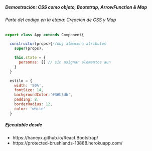 ##### Demostración: CSS como objeto, Bootstrap, ArrowFunction & Map

###### Parte del codigo en la etapa: Creacion de CSS y Map
```javascript
export class App extends Component{

  constructor(props){//obj almacena atributos
    super(props); 

    this.state = {
      personas: [] // sin asignar elementos aun
    }
  }

  estilo = {
    width: '50%',
    fontSize: 14,
    backgroundColor:'#36b3db',
    padding: 8,
    borderRadius: 12,
    color: 'white'
  }
```

##### Ejecutable desde
<ul>
  <li>https://haneyx.github.io/React.Bootstrap/</li>
  <li>https://protected-brushlands-13888.herokuapp.com/</li>
</ul>

